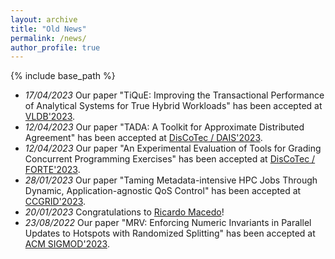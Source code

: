 ```yaml
---
layout: archive
title: "Old News"
permalink: /news/
author_profile: true
---
```


{% include base_path %}

- *17/04/2023*  Our paper "TiQuE: Improving the Transactional Performance of Analytical Systems for True Hybrid Workloads" has been accepted at [VLDB'2023](https://vldb.org/2023/).
- *12/04/2023*  Our paper "TADA: A Toolkit for Approximate Distributed Agreement" has been accepted at [DisCoTec / DAIS'2023](http://www.discotec.org/2023/dais.html).
- *12/04/2023*  Our paper "An Experimental Evaluation of Tools for Grading Concurrent Programming Exercises" has been accepted at [DisCoTec / FORTE'2023](http://www.discotec.org/2023/forte.html).
- *28/01/2023*  Our paper "Taming Metadata-intensive HPC Jobs Through Dynamic, Application-agnostic QoS Control" has been accepted at [CCGRID'2023](https://ccgrid2023.iisc.ac.in/).
- *20/01/2023*  Congratulations to [Ricardo Macedo](https://rgmacedo.github.io/)!
- *23/08/2022*  Our paper "MRV: Enforcing Numeric Invariants in Parallel Updates to Hotspots with Randomized Splitting" has been accepted at [ACM SIGMOD'2023](https://2023.sigmod.org/sigmod_research_list.shtml).